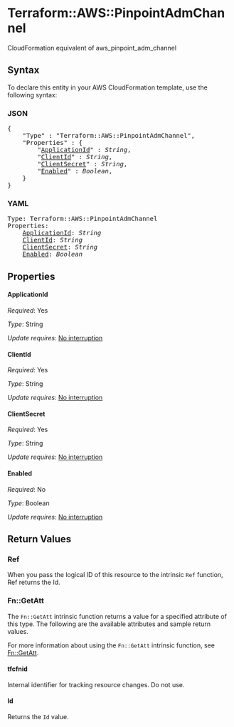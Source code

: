 # Terraform::AWS::PinpointAdmChannel

CloudFormation equivalent of aws_pinpoint_adm_channel

## Syntax

To declare this entity in your AWS CloudFormation template, use the following syntax:

### JSON

<pre>
{
    "Type" : "Terraform::AWS::PinpointAdmChannel",
    "Properties" : {
        "<a href="#applicationid" title="ApplicationId">ApplicationId</a>" : <i>String</i>,
        "<a href="#clientid" title="ClientId">ClientId</a>" : <i>String</i>,
        "<a href="#clientsecret" title="ClientSecret">ClientSecret</a>" : <i>String</i>,
        "<a href="#enabled" title="Enabled">Enabled</a>" : <i>Boolean</i>,
    }
}
</pre>

### YAML

<pre>
Type: Terraform::AWS::PinpointAdmChannel
Properties:
    <a href="#applicationid" title="ApplicationId">ApplicationId</a>: <i>String</i>
    <a href="#clientid" title="ClientId">ClientId</a>: <i>String</i>
    <a href="#clientsecret" title="ClientSecret">ClientSecret</a>: <i>String</i>
    <a href="#enabled" title="Enabled">Enabled</a>: <i>Boolean</i>
</pre>

## Properties

#### ApplicationId

_Required_: Yes

_Type_: String

_Update requires_: [No interruption](https://docs.aws.amazon.com/AWSCloudFormation/latest/UserGuide/using-cfn-updating-stacks-update-behaviors.html#update-no-interrupt)

#### ClientId

_Required_: Yes

_Type_: String

_Update requires_: [No interruption](https://docs.aws.amazon.com/AWSCloudFormation/latest/UserGuide/using-cfn-updating-stacks-update-behaviors.html#update-no-interrupt)

#### ClientSecret

_Required_: Yes

_Type_: String

_Update requires_: [No interruption](https://docs.aws.amazon.com/AWSCloudFormation/latest/UserGuide/using-cfn-updating-stacks-update-behaviors.html#update-no-interrupt)

#### Enabled

_Required_: No

_Type_: Boolean

_Update requires_: [No interruption](https://docs.aws.amazon.com/AWSCloudFormation/latest/UserGuide/using-cfn-updating-stacks-update-behaviors.html#update-no-interrupt)

## Return Values

### Ref

When you pass the logical ID of this resource to the intrinsic `Ref` function, Ref returns the Id.

### Fn::GetAtt

The `Fn::GetAtt` intrinsic function returns a value for a specified attribute of this type. The following are the available attributes and sample return values.

For more information about using the `Fn::GetAtt` intrinsic function, see [Fn::GetAtt](https://docs.aws.amazon.com/AWSCloudFormation/latest/UserGuide/intrinsic-function-reference-getatt.html).

#### tfcfnid

Internal identifier for tracking resource changes. Do not use.

#### Id

Returns the <code>Id</code> value.

